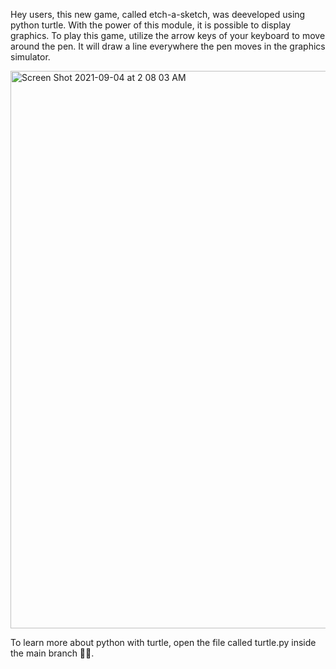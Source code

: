 Hey users, this new game, called etch-a-sketch, was deeveloped using python turtle. With the power of this module, it is possible to display graphics. To play this game, utilize the arrow keys of your keyboard to move around the pen. It will draw a line everywhere the pen moves in the graphics simulator. 

<img width="892" alt="Screen Shot 2021-09-04 at 2 08 03 AM" src="https://user-images.githubusercontent.com/89932552/132084708-9d07ca84-0d55-4c39-a06d-8937af45ae65.png"> 



To learn more about python with turtle, open the file called turtle.py inside the main branch 👍🏻.

 
